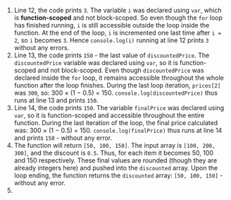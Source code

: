 1. Line 12, the code prints `3`. The variable `i` was declared using `var`, which is **function-scoped** and not block-scoped. So even though the `for` loop has finished running, `i` is still accessible outside the loop inside the function. At the end of the loop, `i` is incremented one last time after `i = 2`, so `i` becomes `3`. Hence `console.log(i)` running at line 12 prints `3` without any errors.
2. Line 13, the code prints `150` - the last value of `discountedPrice`. The `discountedPrice` variable was declared using `var`, so it is function-scoped and not block-scoped. Even though `discountedPrice` was declared inside the `for` loop, it remains accessible throughout the whole function after the loop finishes. During the last loop iteration, `prices[2]` was `300`, so: 300 × (1 − 0.5) = 150. `console.log(discountedPrice)` thus runs at line 13 and prints `150`.
3. Line 14, the code prints `150`. The variable `finalPrice` was declared using `var`, so it is function-scoped and accessible throughout the entire function. During the last iteration of the loop, the final price calculated was: 300 × (1 − 0.5) = 150. `console.log(finalPrice)` thus runs at line 14 and prints `150` - without any error.
4. The function will return `[50, 100, 150]`. The input array is `[100, 200, 300]`, and the discount is `0.5`. Thus, for each item it becomes 50, 100 and 150 respectively. These final values are rounded (though they are already integers here) and pushed into the `discounted` array. Upon the loop ending, the function returns the `discounted` array: `[50, 100, 150]` - without any error.
5. 
